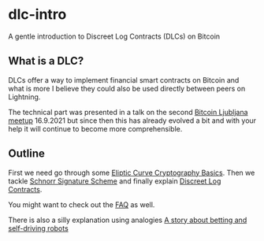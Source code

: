 # dlc-intro
A gentle introduction to Discreet Log Contracts (DLCs) on Bitcoin

## What is a DLC?

DLCs offer a way to implement financial smart contracts on Bitcoin and what is more I believe they could also be used directly between peers on Lightning.

The technical part was presented in a talk on the second [Bitcoin Ljubljana meetup](https://www.meetup.com/bitcoin-ljubljana/) 16.9.2021 but since then this has already evolved a bit and with your help it will continue to become more comprehensible.

## Outline

First we need go through some [Eliptic Curve Cryptography Basics](ecc101.md). Then we tackle [Schnorr Signature Scheme](./schnorr.md) and finally explain [Discreet Log Contracts](./dlc.md).

You might want to check out the [FAQ](./faq.md) as well.

There is also a silly explanation using analogies [A story about betting and self-driving robots](./story.md)